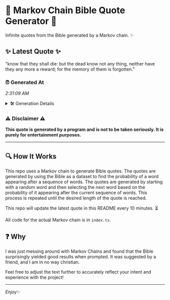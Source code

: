 # 📖 Markov Chain Bible Quote Generator 📖

Infinite quotes from the Bible generated by a Markov chain. ✨

## ✨ Latest Quote ✨
"know that they shall die: but the dead know not any thing, neither have they any more a reward; for the memory of them is forgotten."

### ⏰ Generated At
*2:31:09 AM*

<details>
    <summary>🛠️ Generation Details</summary>
    <p>
        <strong>🌱 Seed:</strong> know<br>
        <strong>🔄 Iterations:</strong> 25<br>
        <strong>📜 Context History:</strong><br>[ know ]: that<br>[ know, that ]: they<br>[ know, that, they ]: shall<br>[ know, that, they, shall ]: die:<br>[ know, that, they, shall, die: ]: but<br>[ know, that, they, shall, die:, but ]: the<br>[ that, they, shall, die:, but, the ]: dead<br>[ they, shall, die:, but, the, dead ]: know<br>[ shall, die:, but, the, dead, know ]: not<br>[ die:, but, the, dead, know, not ]: any<br>[ but, the, dead, know, not, any ]: thing,<br>[ the, dead, know, not, any, thing, ]: neither<br>[ dead, know, not, any, thing,, neither ]: have<br>[ know, not, any, thing,, neither, have ]: they<br>[ not, any, thing,, neither, have, they ]: any<br>[ any, thing,, neither, have, they, any ]: more<br>[ thing,, neither, have, they, any, more ]: a<br>[ neither, have, they, any, more, a ]: reward;<br>[ have, they, any, more, a, reward; ]: for<br>[ they, any, more, a, reward;, for ]: the<br>[ any, more, a, reward;, for, the ]: memory<br>[ more, a, reward;, for, the, memory ]: of<br>[ a, reward;, for, the, memory, of ]: them<br>[ reward;, for, the, memory, of, them ]: is<br>[ for, the, memory, of, them, is ]: forgotten.<br>
    </p>
</details>

### ⚠️ Disclaimer ⚠️
**This quote is generated by a program and is not to be taken seriously. It is purely for entertainment purposes.**

---

## 🔍 How It Works

This repo uses a Markov chain to generate Bible quotes. The quotes are generated by using the Bible as a dataset to find the probability of a word appearing after a sequence of words. The quotes are generated by starting with a random word and then selecting the next word based on the probability of it appearing after the current sequence of words. This process is repeated until the desired length of the quote is reached.

This repo will update the latest quote in this README every 10 minutes. ⏳

All code for the actual Markov chain is in `index.ts`.

## ❓ Why

I was just messing around with Markov Chains and found that the Bible surprisingly yielded good results when prompted. 
It was suggested by a friend, and I am in no way christian.

Feel free to adjust the text further to accurately reflect your intent and experience with the project!

---

*Enjoy*✨
